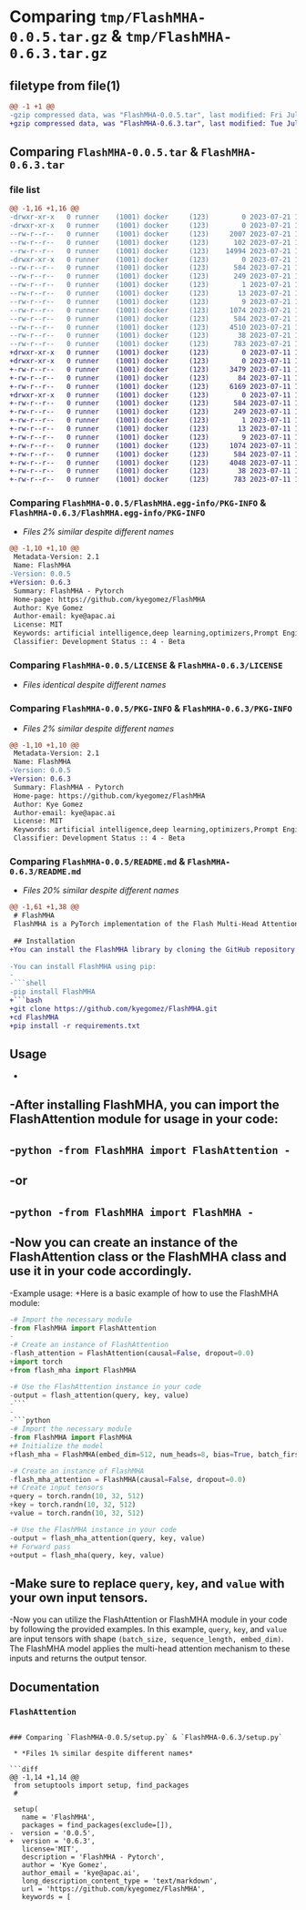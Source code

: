 # Comparing `tmp/FlashMHA-0.0.5.tar.gz` & `tmp/FlashMHA-0.6.3.tar.gz`

## filetype from file(1)

```diff
@@ -1 +1 @@
-gzip compressed data, was "FlashMHA-0.0.5.tar", last modified: Fri Jul 21 14:36:25 2023, max compression
+gzip compressed data, was "FlashMHA-0.6.3.tar", last modified: Tue Jul 11 17:18:16 2023, max compression
```

## Comparing `FlashMHA-0.0.5.tar` & `FlashMHA-0.6.3.tar`

### file list

```diff
@@ -1,16 +1,16 @@
-drwxr-xr-x   0 runner    (1001) docker     (123)        0 2023-07-21 14:36:25.090334 FlashMHA-0.0.5/
-drwxr-xr-x   0 runner    (1001) docker     (123)        0 2023-07-21 14:36:25.086334 FlashMHA-0.0.5/FlashMHA/
--rw-r--r--   0 runner    (1001) docker     (123)     2007 2023-07-21 14:36:13.000000 FlashMHA-0.0.5/FlashMHA/FlashMHA.py
--rw-r--r--   0 runner    (1001) docker     (123)      102 2023-07-21 14:36:13.000000 FlashMHA-0.0.5/FlashMHA/__init__.py
--rw-r--r--   0 runner    (1001) docker     (123)    14994 2023-07-21 14:36:13.000000 FlashMHA-0.0.5/FlashMHA/attention.py
-drwxr-xr-x   0 runner    (1001) docker     (123)        0 2023-07-21 14:36:25.090334 FlashMHA-0.0.5/FlashMHA.egg-info/
--rw-r--r--   0 runner    (1001) docker     (123)      584 2023-07-21 14:36:25.000000 FlashMHA-0.0.5/FlashMHA.egg-info/PKG-INFO
--rw-r--r--   0 runner    (1001) docker     (123)      249 2023-07-21 14:36:25.000000 FlashMHA-0.0.5/FlashMHA.egg-info/SOURCES.txt
--rw-r--r--   0 runner    (1001) docker     (123)        1 2023-07-21 14:36:25.000000 FlashMHA-0.0.5/FlashMHA.egg-info/dependency_links.txt
--rw-r--r--   0 runner    (1001) docker     (123)       13 2023-07-21 14:36:25.000000 FlashMHA-0.0.5/FlashMHA.egg-info/requires.txt
--rw-r--r--   0 runner    (1001) docker     (123)        9 2023-07-21 14:36:25.000000 FlashMHA-0.0.5/FlashMHA.egg-info/top_level.txt
--rw-r--r--   0 runner    (1001) docker     (123)     1074 2023-07-21 14:36:13.000000 FlashMHA-0.0.5/LICENSE
--rw-r--r--   0 runner    (1001) docker     (123)      584 2023-07-21 14:36:25.090334 FlashMHA-0.0.5/PKG-INFO
--rw-r--r--   0 runner    (1001) docker     (123)     4510 2023-07-21 14:36:13.000000 FlashMHA-0.0.5/README.md
--rw-r--r--   0 runner    (1001) docker     (123)       38 2023-07-21 14:36:25.090334 FlashMHA-0.0.5/setup.cfg
--rw-r--r--   0 runner    (1001) docker     (123)      783 2023-07-21 14:36:13.000000 FlashMHA-0.0.5/setup.py
+drwxr-xr-x   0 runner    (1001) docker     (123)        0 2023-07-11 17:18:16.171331 FlashMHA-0.6.3/
+drwxr-xr-x   0 runner    (1001) docker     (123)        0 2023-07-11 17:18:16.171331 FlashMHA-0.6.3/FlashMHA/
+-rw-r--r--   0 runner    (1001) docker     (123)     3479 2023-07-11 17:18:06.000000 FlashMHA-0.6.3/FlashMHA/FlashMHA.py
+-rw-r--r--   0 runner    (1001) docker     (123)       84 2023-07-11 17:18:06.000000 FlashMHA-0.6.3/FlashMHA/__init__.py
+-rw-r--r--   0 runner    (1001) docker     (123)     6169 2023-07-11 17:18:06.000000 FlashMHA-0.6.3/FlashMHA/attention.py
+drwxr-xr-x   0 runner    (1001) docker     (123)        0 2023-07-11 17:18:16.171331 FlashMHA-0.6.3/FlashMHA.egg-info/
+-rw-r--r--   0 runner    (1001) docker     (123)      584 2023-07-11 17:18:16.000000 FlashMHA-0.6.3/FlashMHA.egg-info/PKG-INFO
+-rw-r--r--   0 runner    (1001) docker     (123)      249 2023-07-11 17:18:16.000000 FlashMHA-0.6.3/FlashMHA.egg-info/SOURCES.txt
+-rw-r--r--   0 runner    (1001) docker     (123)        1 2023-07-11 17:18:16.000000 FlashMHA-0.6.3/FlashMHA.egg-info/dependency_links.txt
+-rw-r--r--   0 runner    (1001) docker     (123)       13 2023-07-11 17:18:16.000000 FlashMHA-0.6.3/FlashMHA.egg-info/requires.txt
+-rw-r--r--   0 runner    (1001) docker     (123)        9 2023-07-11 17:18:16.000000 FlashMHA-0.6.3/FlashMHA.egg-info/top_level.txt
+-rw-r--r--   0 runner    (1001) docker     (123)     1074 2023-07-11 17:18:06.000000 FlashMHA-0.6.3/LICENSE
+-rw-r--r--   0 runner    (1001) docker     (123)      584 2023-07-11 17:18:16.171331 FlashMHA-0.6.3/PKG-INFO
+-rw-r--r--   0 runner    (1001) docker     (123)     4048 2023-07-11 17:18:06.000000 FlashMHA-0.6.3/README.md
+-rw-r--r--   0 runner    (1001) docker     (123)       38 2023-07-11 17:18:16.171331 FlashMHA-0.6.3/setup.cfg
+-rw-r--r--   0 runner    (1001) docker     (123)      783 2023-07-11 17:18:06.000000 FlashMHA-0.6.3/setup.py
```

### Comparing `FlashMHA-0.0.5/FlashMHA.egg-info/PKG-INFO` & `FlashMHA-0.6.3/FlashMHA.egg-info/PKG-INFO`

 * *Files 2% similar despite different names*

```diff
@@ -1,10 +1,10 @@
 Metadata-Version: 2.1
 Name: FlashMHA
-Version: 0.0.5
+Version: 0.6.3
 Summary: FlashMHA - Pytorch
 Home-page: https://github.com/kyegomez/FlashMHA
 Author: Kye Gomez
 Author-email: kye@apac.ai
 License: MIT
 Keywords: artificial intelligence,deep learning,optimizers,Prompt Engineering
 Classifier: Development Status :: 4 - Beta
```

### Comparing `FlashMHA-0.0.5/LICENSE` & `FlashMHA-0.6.3/LICENSE`

 * *Files identical despite different names*

### Comparing `FlashMHA-0.0.5/PKG-INFO` & `FlashMHA-0.6.3/PKG-INFO`

 * *Files 2% similar despite different names*

```diff
@@ -1,10 +1,10 @@
 Metadata-Version: 2.1
 Name: FlashMHA
-Version: 0.0.5
+Version: 0.6.3
 Summary: FlashMHA - Pytorch
 Home-page: https://github.com/kyegomez/FlashMHA
 Author: Kye Gomez
 Author-email: kye@apac.ai
 License: MIT
 Keywords: artificial intelligence,deep learning,optimizers,Prompt Engineering
 Classifier: Development Status :: 4 - Beta
```

### Comparing `FlashMHA-0.0.5/README.md` & `FlashMHA-0.6.3/README.md`

 * *Files 20% similar despite different names*

```diff
@@ -1,61 +1,38 @@
 # FlashMHA
 FlashMHA is a PyTorch implementation of the Flash Multi-Head Attention mechanism. It is designed to be efficient and flexible, allowing for both causal and non-causal attention. The implementation also includes support for the Flash Attention mechanism, which is a highly efficient attention mechanism designed for GPUs.
 
 ## Installation
+You can install the FlashMHA library by cloning the GitHub repository and installing the required dependencies using `pip`:
 
-You can install FlashMHA using pip:
-
-```shell
-pip install FlashMHA
+```bash
+git clone https://github.com/kyegomez/FlashMHA.git
+cd FlashMHA
+pip install -r requirements.txt
 ```
 
 ## Usage
-
-After installing FlashMHA, you can import the FlashAttention module for usage in your code:
-
-```python
-from FlashMHA import FlashAttention
-```
-
-or
-
-```python
-from FlashMHA import FlashMHA
-```
-
-Now you can create an instance of the FlashAttention class or the FlashMHA class and use it in your code accordingly.
-
-Example usage:
+Here is a basic example of how to use the FlashMHA module:
 
 ```python
-# Import the necessary module
-from FlashMHA import FlashAttention
-
-# Create an instance of FlashAttention
-flash_attention = FlashAttention(causal=False, dropout=0.0)
+import torch
+from flash_mha import FlashMHA
 
-# Use the FlashAttention instance in your code
-output = flash_attention(query, key, value)
-```
-
-```python
-# Import the necessary module
-from FlashMHA import FlashMHA
+# Initialize the model
+flash_mha = FlashMHA(embed_dim=512, num_heads=8, bias=True, batch_first=True, dropout=0.0, causal=False)
 
-# Create an instance of FlashMHA
-flash_mha_attention = FlashMHA(causal=False, dropout=0.0)
+# Create input tensors
+query = torch.randn(10, 32, 512)
+key = torch.randn(10, 32, 512)
+value = torch.randn(10, 32, 512)
 
-# Use the FlashMHA instance in your code
-output = flash_mha_attention(query, key, value)
+# Forward pass
+output = flash_mha(query, key, value)
 ```
 
-Make sure to replace `query`, `key`, and `value` with your own input tensors.
-
-Now you can utilize the FlashAttention or FlashMHA module in your code by following the provided examples.
 In this example, `query`, `key`, and `value` are input tensors with shape `(batch_size, sequence_length, embed_dim)`. The FlashMHA model applies the multi-head attention mechanism to these inputs and returns the output tensor.
 
 ## Documentation
 
 
 ### `FlashAttention`
```

### Comparing `FlashMHA-0.0.5/setup.py` & `FlashMHA-0.6.3/setup.py`

 * *Files 1% similar despite different names*

```diff
@@ -1,14 +1,14 @@
 from setuptools import setup, find_packages
 # 
 
 setup(
   name = 'FlashMHA',
   packages = find_packages(exclude=[]),
-  version = '0.0.5',
+  version = '0.6.3',
   license='MIT',
   description = 'FlashMHA - Pytorch',
   author = 'Kye Gomez',
   author_email = 'kye@apac.ai',
   long_description_content_type = 'text/markdown',
   url = 'https://github.com/kyegomez/FlashMHA',
   keywords = [
```

